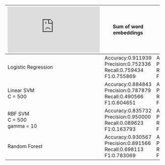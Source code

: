 |  ![Fasttext](https://fasttext.cc/docs/en/pretrained-vectors.html)  | Sum of word embeddings | (Sum)Word frequency | (Sum)Biased: both weight 10% of doc length | (Sum)Biased: only A weight 10% of doc length | (Sum)B doc embedding * weight(20) 
| ------------- |-------------| -----------------| ----|---- | ---- | 
| Logistic Regression  | Accuracy:0.911939 <br> Precision:0.752336 <br> Recall:0.759434 <br> F1:0.755869 | Accuracy:0.917019 <br> Precision:0.806452 <br> Recall:0.707547 <br> F1:0.753769
| Linear SVM <br> C = 500     | Accuracy:0.884843 <br> Precision:0.787879 <br> Recall:0.490566 <br> F1:0.604651 | Accuracy:0.857748 <br> Precision:0.600917 <br> Recall:0.617925 <br> F1:0.609302
| RBF SVM <br> C = 500 <br> gamma = 10  | Accuracy:0.835732 <br> Precision:0.950000 <br> Recall:0.089623 <br> F1:0.163793 | Accuracy:0.835732 <br> Precision:0.950000 <br> Recall:0.089623 <br> F1:0.163793
| Random Forest | Accuracy:0.930567 <br> Precision:0.891566 <br> Recall:0.698113 <br> F1:0.783069 | Accuracy:0.922100 <br> Precision:0.861446 <br> Recall:0.674528 <br> F1:0.756614
